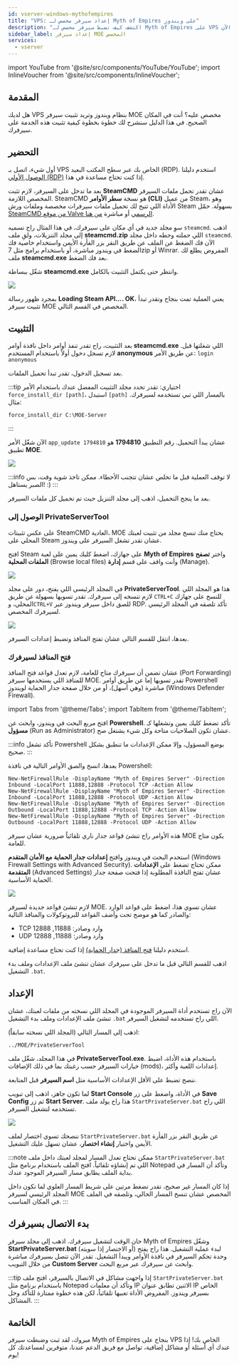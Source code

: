 ```yaml
---
id: vserver-windows-mythofempires
title: "VPS: إعداد سيرفر مخصص لـ Myth of Empires على ويندوز"
description: "اكتشف كيف تضبط سيرفر مخصص لـ Myth of Empires على VPS ويندوز بسرعة وكفاءة → تعلّم المزيد الآن"
sidebar_label: إعداد سيرفر MOE المخصص
services:
  - vserver
---
```


import YouTube from '@site/src/components/YouTube/YouTube';
import InlineVoucher from '@site/src/components/InlineVoucher';

## المقدمة
هل لديك VPS بنظام ويندوز وتريد تثبيت سيرفر MOE مخصص عليه؟ أنت في المكان الصحيح. في هذا الدليل سنشرح لك خطوة بخطوة كيفية تثبيت هذه الخدمة على سيرفرك.

<YouTube videoId="ir3QNvwu7WY" imageSrc="https://screensaver01.zap-hosting.com/index.php/s/4WnZSyGqLyN7pmG/preview" title="كيفية إعداد سيرفر Myth Of Empires على VPS ويندوز!" description="تحب تفهم الأمور بشكل أفضل لما تشوفها على أرض الواقع؟ إحنا معاك! غص في الفيديو اللي يشرح كل شيء بطريقة سهلة. سواء كنت مستعجل أو تحب تتعلم بأكثر طريقة ممتعة!"/>

<InlineVoucher />

## التحضير
أول شيء، اتصل بـ VPS الخاص بك عبر سطح المكتب البعيد (RDP). استخدم دليلنا [الوصول الأولي (RDP)](vserver-windows-userdp.md) إذا كنت تحتاج مساعدة في هذا.

بعد ما تدخل على السيرفر، لازم تثبت **SteamCMD** عشان تقدر تحمل ملفات السيرفر المخصص اللازمة. SteamCMD هو نسخة **سطر الأوامر (CLI)** من عميل Steam، وهو الأداة اللي تتيح لك تحميل ملفات سيرفرات مخصصة وملفات ورش Steam بسهولة. حمّل [SteamCMD من موقع Valve الرسمي](https://developer.valvesoftware.com/wiki/SteamCMD) أو مباشرة [من هنا](https://steamcdn-a.akamaihd.net/client/installer/steamcmd.zip).

سوِ مجلد جديد في أي مكان على سيرفرك، في هذا المثال راح نسميه `steamcmd`. اذهب إلى مجلد التنزيلات، ولقِ ملف **steamcmd.zip** اللي حملته وحطه داخل مجلد `steamcmd`. الآن فك الضغط عن الملف عن طريق النقر بزر الفأرة الأيمن واستخدام خاصية فك الضغط في ويندوز مباشرة، أو باستخدام برامج مثل 7zip أو Winrar. المفروض يطلع لك ملف **steamcmd.exe** بعد فك الضغط.

شغّل ببساطة **steamcmd.exe** وانتظر حتى يكتمل التثبيت بالكامل.

![](https://github.com/zaphosting/docs/assets/42719082/ffb8e8a1-26e3-4d16-9baf-938e17ec1613)

بمجرد ظهور رسالة **Loading Steam API.... OK**، يعني العملية تمت بنجاح وتقدر تبدأ تثبيت سيرفر MOE المخصص في القسم التالي.

## التثبيت

بعد التثبيت، راح تقدر تنفذ أوامر داخل نافذة أوامر **steamcmd.exe** اللي شغلتها قبل. لازم تسجل دخول أولاً باستخدام المستخدم **anonymous** عن طريق الأمر: `login anonymous`

بعد تسجيل الدخول، تقدر تبدأ تحميل الملفات.

:::tip
اختياري: تقدر تحدد مجلد التثبيت المفضل عندك باستخدام الأمر `force_install_dir [path]`، استبدل `[path]` بالمسار اللي تبي تستخدمه لسيرفرك. مثال: 
```
force_install_dir C:\MOE-Server
```
:::

الآن شغّل الأمر `app_update 1794810` عشان يبدأ التحميل. رقم التطبيق **1794810** هو تطبيق **MOE**.

![](https://github.com/zaphosting/docs/assets/42719082/29931eec-fd19-4806-88dc-69e585e42370)

:::info
لا توقف العملية قبل ما تخلص عشان تتجنب الأخطاء. ممكن تاخذ شوية وقت، بس الصبر يستاهل! :)
:::

بعد ما ينجح التحميل، اذهب إلى مجلد التنزيل حيث تم تحميل كل ملفات السيرفر.

### الوصول إلى PrivateServerTool

على عكس تثبيتات SteamCMD العادية، MOE يحتاج منك تنسخ مجلد من تثبيت لعبتك المحلي على Steam عشان تقدر تشغل السيرفر على ويندوز.

افتح Steam على جهازك، اضغط كليك يمين على لعبة **Myth of Empires** واختر **تصفح الملفات المحلية** (Browse local files) وأنت واقف على قسم **إدارة** (Manage).

![](https://screensaver01.zap-hosting.com/index.php/s/Cmj325wLSWgNGif/preview)

في المجلد الرئيسي اللي يفتح، دور على مجلد **PrivateServerTool**. هذا هو المجلد اللي لازم تنسخه إلى سيرفرك. تقدر تسويها بسهولة عن طريق `CTRL+C` للنسخ على جهازك المحلي، و`CTRL+V` للصق داخل سيرفر ويندوز عبر RDP. تأكد تلصقه في المجلد الرئيسي لسيرفرك المخصص.

![](https://screensaver01.zap-hosting.com/index.php/s/sXdqCYW2QnKrReN/preview)

بعدها، انتقل للقسم التالي عشان تفتح المنافذ وتضبط إعدادات السيرفر.

### فتح المنافذ لسيرفرك

عشان تضمن أن سيرفرك متاح للعامة، لازم تعدل قواعد فتح المنافذ (Port Forwarding) للمنافذ اللي يستخدمها سيرفر MOE. تقدر تسويها إما عن طريق أوامر Powershell مباشرة (وهي أسهل)، أو من خلال صفحة جدار الحماية لويندوز (Windows Defender Firewall).

import Tabs from '@theme/Tabs';
import TabItem from '@theme/TabItem';

<Tabs>
<TabItem value="powershell" label="عن طريق Powershell" default>

افتح مربع البحث في ويندوز، وابحث عن **Powershell**. تأكد تضغط كليك يمين وتشغلها كـ **مسؤول** (Run as Administrator) عشان تكون الصلاحيات متاحة وكل شيء يشتغل صح.

:::info
تأكد تشغل Powershell بوضع المسؤول، وإلا ممكن الإعدادات ما تنطبق بشكل صحيح.
:::

بعدها، انسخ والصق الأوامر التالية في نافذة Powershell:
```
New-NetFirewallRule -DisplayName "Myth of Empires Server" -Direction Inbound -LocalPort 11888,12888 -Protocol TCP -Action Allow
New-NetFirewallRule -DisplayName "Myth of Empires Server" -Direction Inbound -LocalPort 11888,12888 -Protocol UDP -Action Allow
New-NetFirewallRule -DisplayName "Myth of Empires Server" -Direction Outbound -LocalPort 11888,12888 -Protocol TCP -Action Allow
New-NetFirewallRule -DisplayName "Myth of Empires Server" -Direction Outbound -LocalPort 11888,12888 -Protocol UDP -Action Allow
```

هذه الأوامر راح تنشئ قواعد جدار ناري تلقائياً ضرورية عشان سيرفر MOE يكون متاح للعامة.

</TabItem>

<TabItem value="windefender" label="عن طريق Windows Defender">

استخدم البحث في ويندوز وافتح **إعدادات جدار الحماية مع الأمان المتقدم** (Windows Firewall Settings with Advanced Security). ممكن تحتاج تضغط على **الإعدادات المتقدمة** (Advanced Settings) عشان تفتح النافذة المطلوبة إذا فتحت صفحة جدار الحماية الأساسية.

![](https://github.com/zaphosting/docs/assets/42719082/5fb9f943-7e51-4d8f-9df4-2f5ff60857d3)

لازم تنشئ قواعد جديدة لسيرفر MOE. عشان تسوي هذا، اضغط على قواعد الوارد والصادر كما هو موضح تحت وأضف القواعد للبروتوكولات والمنافذ التالية:
- TCP وارد وصادر: 11888, 12888
- UDP وارد وصادر: 11888, 12888

استخدم دليلنا [فتح المنافذ (جدار الحماية)](vserver-windows-port.md) إذا كنت تحتاج مساعدة إضافية.

</TabItem>
</Tabs>

اذهب للقسم التالي قبل ما تدخل على سيرفرك عشان تنشئ ملف الإعدادات وملف بدء التشغيل `.bat`.

## الإعداد

الآن راح تستخدم أداة السيرفر الموجودة في المجلد اللي نسخته من ملفات لعبتك، عشان تنشئ ملف الإعدادات وملف بدء التشغيل `.bat` اللي راح تستخدمه لتشغيل السيرفر.

اذهب إلى المسار التالي (المجلد اللي نسخته سابقاً):
```
../MOE/PrivateServerTool
```

في هذا المجلد، شغّل ملف **PrivateServerTool.exe**. باستخدام هذه الأداة، اضبط خيارات السيرفر حسب رغبتك بما في ذلك الإضافات (mods)، إعدادات اللعبة وأكثر.

ننصح تضبط على الأقل الإعدادات الأساسية مثل **اسم السيرفر** قبل المتابعة.

لما تكون جاهز، اذهب إلى تبويب **Start Console** في الأداة، واضغط على زر **Save Config** ثم زر **Start Server**. هذا راح يولد ملف `StartPrivateServer.bat` اللي راح تستخدمه لتشغيل السيرفر.

![](https://screensaver01.zap-hosting.com/index.php/s/TtcAbW6ZEWNyjXS/preview)

ننصحك تسوي اختصار لملف `StartPrivateServer.bat` عن طريق النقر بزر الفأرة الأيمن واختيار **إنشاء اختصار**، عشان تسهل عليك التشغيل.

:::note
ممكن تحتاج تعدل المسار لمجلد لعبتك داخل ملف `StartPrivateServer.bat` اللي تم إنشاؤه تلقائياً. افتح الملف باستخدام برنامج مثل Notepad وتأكد أن المسار في بداية الملف يطابق مسار السيرفر الموجود عندك.

إذا كان المسار غير صحيح، تقدر تضغط مرتين على شريط المسار العلوي لما تكون داخل المجلد الرئيسي لسيرفر MOE المخصص عشان تنسخ المسار الحالي، وتلصقه في الملف في المكان المناسب.
:::

## بدء الاتصال بسيرفرك

حان الوقت لتشغيل سيرفرك. اذهب إلى مجلد سيرفر Myth of Empires وشغّل **StartPrivateServer.bat** (أو الاختصار إذا سويته) لبدء عملية التشغيل. هذا راح يفتح وحدة تحكم السيرفر في نافذة الأوامر ويبدأ التشغيل. تقدر الآن تتصل بسيرفرك مباشرة من خلال التبويب **Custom Server** وابحث عن سيرفرك عبر مربع البحث.

:::tip
إذا واجهت مشاكل في الاتصال بالسيرفر، افتح ملف `StartPrivateServer.bat` باستخدام برنامج مثل Notepad وتأكد أن معلمات IP الاثنين تطابق عنوان IP الخاص بسيرفر ويندوز. المفروض الأداة تعبيها تلقائياً، لكن هذه خطوة ممتازة للتأكد وحل المشاكل.
:::

## الخاتمة

مبروك، لقد ثبت وضبطت سيرفر Myth of Empires بنجاح على VPS الخاص بك! إذا عندك أي أسئلة أو مشاكل إضافية، تواصل مع فريق الدعم عندنا، متوفرين لمساعدتك كل يوم!

<InlineVoucher />